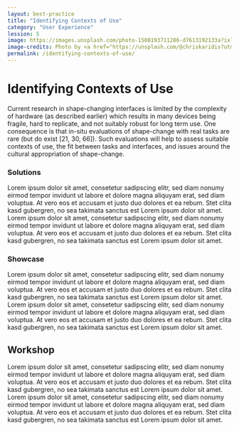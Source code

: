 ```yaml
---
layout: best-practice
title: "Identifying Contexts of Use"
category: "User Experience"
lession: 5
image: https://images.unsplash.com/photo-1500193711286-d7613192133a?ixlib=rb-1.2.1&ixid=eyJhcHBfaWQiOjEyMDd9&auto=format&fit=crop&w=1489&q=80
image-credits: Photo by <a href="https://unsplash.com/@chriskaridis?utm_source=unsplash&amp;utm_medium=referral&amp;utm_content=creditCopyText">Chris Karidis</a> on <a href="/s/photos/umbrella?utm_source=unsplash&amp;utm_medium=referral&amp;utm_content=creditCopyText">Unsplash</a>
permalink: /identifying-contexts-of-use/
---
```


# Identifying Contexts of Use
Current research in shape-changing interfaces is limited by the complexity of hardware (as described earlier) which results in many devices being fragile, hard to replicate, and not suitably robust for long term use. One consequence is that in-situ evaluations of shape-change with real tasks are rare (but do exist [21, 30, 66]). Such evaluations will help to assess suitable contexts of use, the fit between tasks and interfaces, and issues around the cultural appropriation of shape-change.

### Solutions
Lorem ipsum dolor sit amet, consetetur sadipscing elitr, sed diam nonumy eirmod tempor invidunt ut labore et dolore magna aliquyam erat, sed diam voluptua. At vero eos et accusam et justo duo dolores et ea rebum. Stet clita kasd gubergren, no sea takimata sanctus est Lorem ipsum dolor sit amet. Lorem ipsum dolor sit amet, consetetur sadipscing elitr, sed diam nonumy eirmod tempor invidunt ut labore et dolore magna aliquyam erat, sed diam voluptua. At vero eos et accusam et justo duo dolores et ea rebum. Stet clita kasd gubergren, no sea takimata sanctus est Lorem ipsum dolor sit amet.

### Showcase
Lorem ipsum dolor sit amet, consetetur sadipscing elitr, sed diam nonumy eirmod tempor invidunt ut labore et dolore magna aliquyam erat, sed diam voluptua. At vero eos et accusam et justo duo dolores et ea rebum. Stet clita kasd gubergren, no sea takimata sanctus est Lorem ipsum dolor sit amet. Lorem ipsum dolor sit amet, consetetur sadipscing elitr, sed diam nonumy eirmod tempor invidunt ut labore et dolore magna aliquyam erat, sed diam voluptua. At vero eos et accusam et justo duo dolores et ea rebum. Stet clita kasd gubergren, no sea takimata sanctus est Lorem ipsum dolor sit amet.

## Workshop
Lorem ipsum dolor sit amet, consetetur sadipscing elitr, sed diam nonumy eirmod tempor invidunt ut labore et dolore magna aliquyam erat, sed diam voluptua. At vero eos et accusam et justo duo dolores et ea rebum. Stet clita kasd gubergren, no sea takimata sanctus est Lorem ipsum dolor sit amet. Lorem ipsum dolor sit amet, consetetur sadipscing elitr, sed diam nonumy eirmod tempor invidunt ut labore et dolore magna aliquyam erat, sed diam voluptua. At vero eos et accusam et justo duo dolores et ea rebum. Stet clita kasd gubergren, no sea takimata sanctus est Lorem ipsum dolor sit amet.
